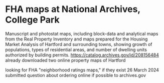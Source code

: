 # FHA maps at National Archives, College Park

Manuscript and photostat maps, including block-data and analytical maps from the Real Property Inventory and maps prepared for the Housing Market Analysis of Hartford and surrounding towns, showing growth of populations, types of residential areas, and number of dwelling units authorized by building permits.
https://catalog.archives.gov/id/208156484
already downloaded two online property maps of Hartford

looking for FHA "neighborhood ratings maps," if they exist
26 March 2024 submitted question about ordering online if possible to archives.gov 
